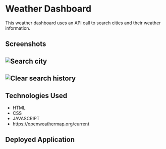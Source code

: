 # Weather Dashboard

This weather dashboard uses an API call to search cities and their weather information. 

## Screenshots

![Search city](screenshot1.PNG)
----------------------------------------
![Clear search history](screenshot2.PNG)
----------------------------------------

## Technologies Used

- HTML
- CSS
- JAVASCRIPT
- https://openweathermap.org/current

## Deployed Application

